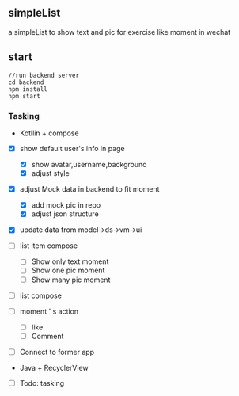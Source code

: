 ## simpleList
a simpleList to show text and pic for exercise like moment in wechat

## start
```
//run backend server
cd backend
npm install
npm start
```

### Tasking
- Kotllin + compose
- [x] show default user's info in page
  - [x] show avatar,username,background
  - [x] adjust style
- [x] adjust Mock data in backend to fit moment
  - [x] add mock pic in repo
  - [x] adjust json structure
- [x] update data from model->ds->vm->ui
- [ ] list item compose
  - [ ] Show only text moment
  - [ ] Show one pic moment
  - [ ] Show many pic moment
- [ ] list compose
- [ ] moment ' s action
  - [ ] like
  - [ ] Comment
- [ ] Connect to former app



- Java + RecyclerView

- [ ] Todo: tasking

